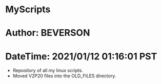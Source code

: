 # MyScripts
# Author:   BEVERSON
# DateTime: 2021/01/12 01:16:01 PST

- Repository of all my linux scripts.
- Moved V2P20 files into the OLD_FILES directory.
